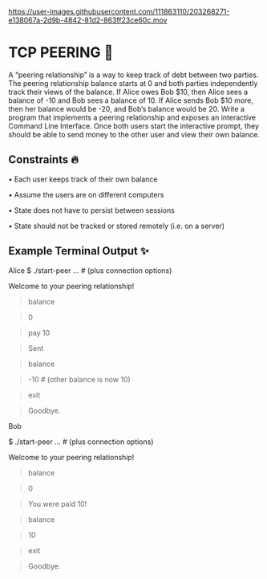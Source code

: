 
https://user-images.githubusercontent.com/111863110/203268271-e138067a-2d9b-4842-81d2-863ff23ce60c.mov

# TCP PEERING 📝

A “peering relationship” is a way to keep track of debt between two parties. The peering relationship balance starts at 0 and both parties independently track their views of the balance. If Alice owes Bob $10, then Alice sees a balance of -10 and Bob sees a balance of 10. If Alice sends Bob $10 more, then her balance would be -20, and Bob’s balance would be 20.
Write a program that implements a peering relationship and exposes an interactive Command Line Interface. Once both users start the interactive prompt, they should be able to send money to the other user and view their own balance.

## Constraints 🔥

• Each user keeps track of their own balance

• Assume the users are on different computers

• State does not have to persist between sessions

• State should not be tracked or stored remotely (i.e. on a server)

## Example Terminal Output ✨

Alice
$ ./start-peer ... # (plus connection options)

Welcome to your peering relationship!

> balance

> 0

> pay 10

> Sent

> balance

> -10 # (other balance is now 10)

> exit

> Goodbye.

Bob





$ ./start-peer ... # (plus connection options)

Welcome to your peering relationship!

> balance

> 0

> You were paid 10!

> balance

> 10

> exit

> Goodbye.
